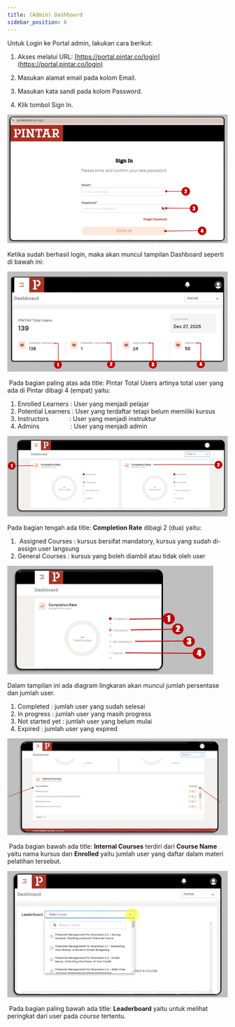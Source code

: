 ```yaml
---
title: (Admin) Dashboard
sidebar_position: 6
---
```

Untuk Login ke Portal admin, lakukan cara berikut:

1) Akses melalui URL: [https://portal.pintar.co/login](https://portal.pintar.co/login) 

2) Masukan alamat email pada kolom Email. 

3) Masukan kata sandi pada kolom Password.

4) Klik tombol Sign In.

![](/img/enterprise-admin-dashboard-1.png)

Ketika sudah berhasil login, maka akan muncul tampilan Dashboard seperti di bawah ini:

![](/img/enterprise-admin-dashboard-2.png)

 Pada bagian paling atas ada title: Pintar Total Users artinya total user yang ada di Pintar dibagi 4 (empat) yaitu:

1. Enrolled Learners : User yang menjadi pelajar
2. Potential Learners : User yang terdaftar tetapi belum memiliki kursus
3. Instructors             : User yang menjadi instruktur
4. Admins                  : User yang menjadi admin

![](/img/enterprise-admin-dashboard-3.png)

Pada bagian tengah ada title: **Completion Rate** dibagi 2 (dua) yaitu:

1.  Assigned Courses : kursus bersifat mandatory, kursus yang sudah di-assign user langsung
2. General Courses    : kursus yang boleh diambil atau tidak oleh user

![](/img/enterprise-admin-dashboard-4.png)

Dalam tampilan ini ada diagram lingkaran akan muncul jumlah persentase dan jumlah user. 

1. Completed		: jumlah user yang sudah selesai
2. In progress		: jumlah user yang masih progress
3. Not started yet	: jumlah user yang belum mulai
4. Expired			: jumlah user yang expired

![](/img/enterprise-admin-dashboard-5.png)

 Pada bagian bawah ada title: **Internal Courses** terdiri dari **Course Name** yaitu nama kursus dan **Enrolled** yaitu jumlah user yang daftar dalam materi pelatihan tersebut.

![](/img/enterprise-admin-dashboard-6.png)

 Pada bagian paling bawah ada title: **Leaderboard** yaitu untuk melihat peringkat dari user pada *course* tertentu.
